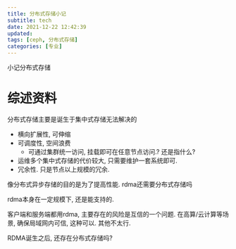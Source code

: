 ```yaml
---
title: 分布式存储小记
subtitle: tech
date: 2021-12-22 12:42:39
updated:
tags: [ceph, 分布式存储]
categories: [专业]
---
```



小记分布式存储


# 综述资料


分布式存储主要是诞生于集中式存储无法解决的

* 横向扩展性, 可伸缩
* 可调度性, 空间浪费
  * 可通过集群统一访问, 挂载即可在任意节点访问.? 还是指什么?
* 运维多个集中式存储的代价较大, 只需要维护一套系统即可.
* 冗余性. 只是节点以上规模的冗余.



像分布式异步存储的目的是为了提高性能. 
 rdma还需要分布式存储吗

 rdma本身在一定规模下, 还是能支持的.

客户端和服务端都用rdma, 主要存在的风险是互信的一个问题. 在高算/云计算等场景, 确保局域网内可信, 这种可以. 其他不太行.




RDMA诞生之后, 还存在分布式存储吗?


